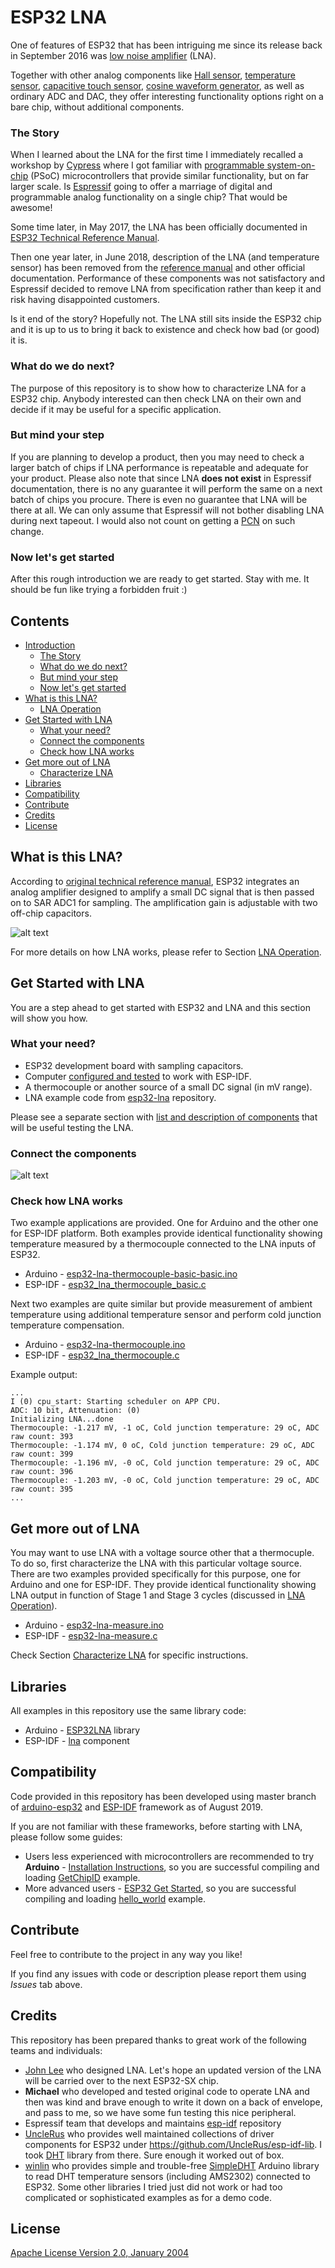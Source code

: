 # ESP32 LNA

One of features of ESP32 that has been intriguing me since its release back in September 2016 was [low noise amplifier](https://github.com/espressif/esp-idf/issues/814) (LNA).

Together with other analog components like [Hall sensor](https://randomnerdtutorials.com/esp32-hall-effect-sensor/), [temperature sensor](https://www.esp32.com/viewtopic.php?t=5#p21), [capacitive touch sensor](https://github.com/espressif/esp-iot-solution/blob/master/documents/touch_pad_solution/touch_sensor_design_en.md), [cosine waveform generator](https://github.com/krzychb/dac-cosine), as well as ordinary ADC and DAC, they offer interesting functionality options right on a bare chip, without additional components.

### The Story

When I learned about the LNA for the first time I immediately recalled a workshop by [Cypress](https://www.cypress.com) where I got familiar with [programmable system-on-chip](https://en.wikipedia.org/wiki/Programmable_system-on-chip) (PSoC) microcontrollers that provide similar functionality, but on far larger scale. Is [Espressif](https://www.espressif.com) going to offer a marriage of digital and programmable analog functionality on a single chip? That would be awesome!

Some time later, in May 2017, the LNA has been officially documented in [ESP32 Technical Reference Manual](https://twitter.com/krzychb2/status/860466927310958593?lang=en). 

Then one year later, in June 2018, description of the LNA (and temperature sensor) has been removed from the [reference manual](https://www.espressif.com/sites/default/files/documentation/esp32_technical_reference_manual_en.pdf) and other official documentation. Performance of these components was not satisfactory and Espressif decided to remove LNA from specification rather than keep it and risk having disappointed customers.

Is it end of the story? Hopefully not. The LNA still sits inside the ESP32 chip and it is up to us to bring it back to existence and check how bad (or good) it is. 

### What do we do next?

The purpose of this repository is to show how to characterize LNA for a ESP32 chip. Anybody interested can then check LNA on their own and decide if it may be useful for a specific application. 

### But mind your step

If you are planning to develop a product, then you may need to check a larger batch of chips if LNA performance is repeatable and adequate for your product. Please also note that since LNA **does not exist** in Espressif documentation, there is no any guarantee it will perform the same on a next batch of chips you procure. There is even no guarantee that LNA will be there at all. We can only assume that Espressif will not bother disabling LNA during next tapeout. I would also not count on getting a [PCN](https://www.espressif.com/en/pcn) on such change.

### Now let's get started

After this rough introduction we are ready to get started. Stay with me. It should be fun like trying a forbidden fruit :)


## Contents

* [Introduction](#esp32-lna)
    * [The Story](#the-story)
    * [What do we do next?](#what-do-we-do-next)
    * [But mind your step](#but-mind-your-step)
    * [Now let's get started](#now-lets-get-started)
* [What is this LNA?](#what-is-this-lna)
    * [LNA Operation](docs/lna-operation.md)
* [Get Started with LNA](#get-started-with-lna)
    * [What your need?](#what-your-need)
    * [Connect the components](#connect-the-components)
    * [Check how LNA works](#check-how-lna-works)
* [Get more out of LNA](#get-more-out-of-lna)
    * [Characterize LNA](docs/characterize-lna.md)
* [Libraries](#libraries)
* [Compatibility](#compatibility)
* [Contribute](#contribute)
* [Credits](#credits)
* [License](#license)


## What is this LNA?

According to [original technical reference manual](https://esp32.com/viewtopic.php?t=6745#p29008),  ESP32 integrates an analog amplifier designed to amplify a small DC signal that is then passed on to SAR ADC1 for sampling. The amplification gain is adjustable with two off-chip capacitors.

![alt text](docs/_static/Low_Noise_Amplifier_Overview.png "ESP32 LNA Overview")

For more details on how LNA works, please refer to Section [LNA Operation](docs/lna-operation.md).

## Get Started with LNA

You are a step ahead to get started with ESP32 and LNA and this section will show you how.

### What your need?

* ESP32 development board with sampling capacitors.
* Computer [configured and tested](https://docs.espressif.com/projects/esp-idf/en/latest/get-started/index.html) to work with ESP-IDF.
* A thermocouple or another source of a small DC signal (in mV range).
* LNA example code from [esp32-lna](https://github.com/krzychb/esp32-lna) repository.

Please see a separate section with [list and description of components](docs/what-you-need.md) that will be useful testing the LNA. 


### Connect the components

![alt text](docs/_static/esp32-pico-kit-lna-schematic-basic.png "Connection of a thermocouple to ESP32-PICO-KIT")


### Check how LNA works

Two example applications are provided. One for Arduino and the other one for ESP-IDF platform. Both examples provide identical functionality showing temperature measured by a thermocouple connected to the LNA inputs of ESP32.

* Arduino - [esp32-lna-thermocouple-basic-basic.ino](Arduino/esp32-lna-thermocouple-basic/esp32-lna-thermocouple-basic.ino)
* ESP-IDF - [esp32_lna_thermocouple_basic.c](esp32-lna-thermocouple/main/esp32_lna_thermocouple_basic.c)

Next two examples are quite similar but provide measurement of ambient temperature using additional temperature sensor and perform cold junction temperature compensation.

* Arduino - [esp32-lna-thermocouple.ino](Arduino/esp32-lna-thermocouple/esp32-lna-thermocouple.ino)
* ESP-IDF - [esp32_lna_thermocouple.c](esp32-lna-thermocouple/main/esp32_lna_thermocouple.c)

Example output:

```
...
I (0) cpu_start: Starting scheduler on APP CPU.
ADC: 10 bit, Attenuation: (0)
Initializing LNA...done
Thermocouple: -1.217 mV, -1 oC, Cold junction temperature: 29 oC, ADC raw count: 393
Thermocouple: -1.174 mV, 0 oC, Cold junction temperature: 29 oC, ADC raw count: 399
Thermocouple: -1.196 mV, -0 oC, Cold junction temperature: 29 oC, ADC raw count: 396
Thermocouple: -1.203 mV, -0 oC, Cold junction temperature: 29 oC, ADC raw count: 395
...
```

## Get more out of LNA

You may want to use LNA with a voltage source other that a thermocuple. To do so, first characterize the LNA with this particular voltage source. There are two examples provided specifically for this purpose, one for Arduino and one for ESP-IDF. They provide identical functionality showing LNA output in function of Stage 1 and Stage 3 cycles (discussed in [LNA Operation](docs/lna-operation.md)).

* Arduino - [esp32-lna-measure.ino](Arduino/esp32-lna-measure/esp32-lna-measure.ino)
* ESP-IDF - [esp32-lna-measure.c](esp32-lna-measure/main/esp_lna_measure.c)

Check Section [Characterize LNA](docs/characterize-lna.md) for specific instructions.


## Libraries

All examples in this repository use the same library code:

* Arduino - [ESP32LNA](Arduino/libraries/ESP32LNA) library
* ESP-IDF - [lna](components/lna) component


## Compatibility

Code provided in this repository has been developed using master branch of [arduino-esp32](https://github.com/espressif/arduino-esp32) and [ESP-IDF](https://github.com/espressif/esp-idf) framework as of August 2019.

If you are not familiar with these frameworks, before starting with LNA, please follow some guides:

* Users less experienced with microcontrollers are recommended to try **Arduino** - [Installation Instructions](https://github.com/espressif/arduino-esp32#installation-instructions), so you are successful compiling and loading [GetChipID](https://github.com/espressif/arduino-esp32/tree/master/libraries/ESP32/examples/ChipID/GetChipID) example.
* More advanced users - [ESP32 Get Started](https://docs.espressif.com/projects/esp-idf/en/latest/get-started/index.html), so you are successful compiling and loading [hello_world](https://github.com/espressif/esp-idf/tree/master/examples/get-started/hello_world) example.


## Contribute

Feel free to contribute to the project in any way you like!

If you find any issues with code or description please report them using *Issues* tab above.


## Credits

This repository has been prepared thanks to great work of the following teams and individuals:

* [John Lee](https://twitter.com/EspressifSystem) who designed LNA. Let's hope an updated version of the LNA will be carried over to the next ESP32-SX chip.
* **Michael** who developed and tested original code to operate LNA and then was kind and brave enough to write it down on a back of envelope, and pass to me, so we have some fun testing this nice peripheral.
* Espressif team that develops and maintains [esp-idf](https://github.com/espressif/esp-idf) repository
* [UncleRus](https://github.com/UncleRus) who provides well maintained collections of driver components for ESP32 under https://github.com/UncleRus/esp-idf-lib. I took [DHT](https://github.com/UncleRus/esp-idf-lib/tree/master/components/dht) library from there. Sure enough it worked out of box.
* [winlin](https://github.com/winlinvip) who provides simple and trouble-free [SimpleDHT](https://github.com/winlinvip/SimpleDHT) Arduino library to read DHT temperature sensors (including AMS2302) connected to ESP32. Some other libraries I tried just did not work or had too complicated or sophisticated examples as for a demo code. 


## License

[Apache License Version 2.0, January 2004](LICENSE)
